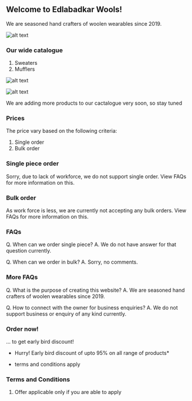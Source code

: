 ## Welcome to Edlabadkar Wools!

We are seasoned hand crafters of woolen wearables since 2019.

![alt text](https://www.insofe.edu.in/assets/images/students/vivek-edlabadkar.jpg "Logo Title Text 1")

### Our wide catalogue

1. Sweaters
2. Mufflers

![alt text](https://dtpmhvbsmffsz.cloudfront.net/posts/2017/01/05/586f10ca8f0fc4f4f5015f1a/m_586f10ca8f0fc4f4f5015f1d.jpg "Logo Title Text 1")

![alt text](https://shop.r10s.jp/teamiohenya/cabinet/kit2014-aki/kitkomono450-7.jpg "Logo Title Text 1")

We are adding more products to our cactalogue very soon, so stay tuned

### Prices

The price vary based on the following criteria:

1. Single order
2. Bulk order

### Single piece order

Sorry, due to lack of workforce, we do not support single order. View FAQs for more information on this.

### Bulk order

As work force is less, we are currently not accepting any bulk orders. View FAQs for more information on this.

### FAQs

Q. When can we order single piece?
A. We do not have answer for that question currently.

Q. When can we order in bulk?
A. Sorry, no comments.

### More FAQs

Q. What is the purpose of creating this website?
A. We are seasoned hand crafters of woolen wearables since 2019.

Q. How to connect with the owner for business enquiries?
A. We do not support business or enquiry of any kind currently.

### Order now!
... to get early bird discount!

- Hurry! Early bird discount of upto 95% on all range of products*

* terms and conditions apply

### Terms and Conditions

1. Offer applicable only if you are able to apply
